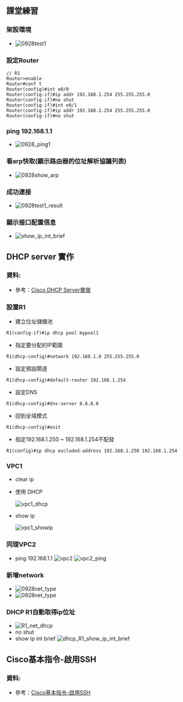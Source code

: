 ## 課堂練習
### 架設環境
- ![0928test1](/img/0928test1.jpg)
### 設定Router
```
// R1
Router>enable
Router#conf t
Router(config)#int e0/0
Router(config-if)#ip addr 192.168.1.254 255.255.255.0
Router(config-if)#no shut
Router(config-if)#int e0/1
Router(config-if)#ip addr 192.168.2.254 255.255.255.0
Router(config-if)#no shut
```
### ping 192.168.1.1
- ![0928_ping1](/img/0928_ping1.jpg)
### 看arp快取(顯示路由器的位址解析協議列表)
- ![0928show_arp](/img/0928show_arp.jpg)

### 成功連接
- ![0928test1_result](/img/0928test1_result.jpg)
### 顯示接口配置信息
- ![show_ip_int_brief](/img/show_ip_int_brief.jpg)
## DHCP server 實作
### 資料:
- 參考：[Cisco DHCP Server實做](https://david50.pixnet.net/blog/post/45220440-%5B%E7%AD%86%E8%A8%98%5Dcisco-dhcp-server%E5%AF%A6%E5%81%9A)
### 設置R1
- 建立位址儲備池
```
R1(config-if)#ip dhcp pool mypool1
```
- 指定要分配的IP範圍
```
R1(dhcp-config)#network 192.168.1.0 255.255.255.0
```
- 設定預設閘道
```
R1(dhcp-config)#default-router 192.168.1.254 
```
- 設定DNS
```
R1(dhcp-config)#dns-server 8.8.8.8      
```
- 回到全域模式
```
R1(dhcp-config)#exit        
```
- 指定192.168.1.250 ~ 192.168.1.254不配發
```
R1(config)#ip dhcp excluded-address 192.168.1.250 192.168.1.254
```
### VPC1
- clear ip
- 使用 DHCP

  ![vpc1_dhcp](/img/vpc1_dhcp.jpg)
- show ip

  ![vpc1_showip](/img/vpc1_showip.jpg)
### 同理VPC2
- ping 192.168.1.1
  ![vpc2](/img/vpc2.jpg)
  ![vpc2_ping](/img/vpc2_ping.jpg)

### 新增network
 - ![0928net_type](/img/0928net_type.jpg)
 - ![0928net_type](/img/0928net_type.jpg)
### DHCP R1自動取得ip位址
- ![R1_net_dhcp](/img/R1_net_dhcp.jpg)
- no shut
- show ip int brief
![dhcp_R1_show_ip_int_brief](/img/dhcp_R1_show_ip_int_brief.jpg)    
## Cisco基本指令-啟用SSH
### 資料:
- 參考：[Cisco基本指令-啟用SSH](https://david50.pixnet.net/blog/post/45217866-%5B%E7%AD%86%E8%A8%98%5Dcisco%E5%9F%BA%E6%9C%AC%E6%8C%87%E4%BB%A4-%E5%95%9F%E7%94%A8ssh)